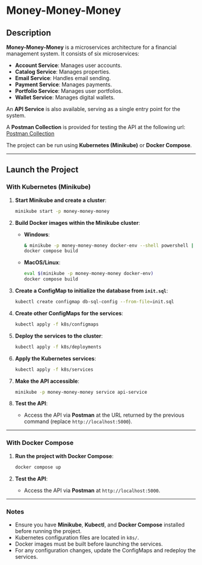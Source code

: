# Money-Money-Money

## Description

**Money-Money-Money** is a microservices architecture for a financial management system. It consists of six microservices:

- **Account Service**: Manages user accounts.
- **Catalog Service**: Manages properties.
- **Email Service**: Handles email sending.
- **Payment Service**: Manages payments.
- **Portfolio Service**: Manages user portfolios.
- **Wallet Service**: Manages digital wallets.

An **API Service** is also available, serving as a single entry point for the system.

A **Postman Collection** is provided for testing the API at the following url: [Postman Collection](https://interstellar-capsule-77572.postman.co/workspace/My-Workspace~5b5b8b60-3c0f-486f-8551-ea4ec3284a3d/collection/40076268-bf4a89a8-5797-4a3e-94d7-50545fefb675?action=share&creator=40076268)

The project can be run using **Kubernetes (Minikube)** or **Docker Compose**.

---

## Launch the Project

### With Kubernetes (Minikube)

1. **Start Minikube and create a cluster**:

   ```bash
   minikube start -p money-money-money
   ```

2. **Build Docker images within the Minikube cluster**:

   - **Windows**:
     ```bash
     & minikube -p money-money-money docker-env --shell powershell | Invoke-Expression
     docker compose build
     ```
   - **MacOS/Linux**:
     ```bash
     eval $(minikube -p money-money-money docker-env)
     docker compose build
     ```

3. **Create a ConfigMap to initialize the database from `init.sql`**:

   ```bash
   kubectl create configmap db-sql-config --from-file=init.sql
   ```

4. **Create other ConfigMaps for the services**:

   ```bash
   kubectl apply -f k8s/configmaps
   ```

5. **Deploy the services to the cluster**:

   ```bash
   kubectl apply -f k8s/deployments
   ```

6. **Apply the Kubernetes services**:

   ```bash
   kubectl apply -f k8s/services
   ```

7. **Make the API accessible**:

   ```bash
   minikube -p money-money-money service api-service
   ```
8. **Test the API**:

   - Access the API via **Postman** at the URL returned by the previous command (replace `http://localhost:5000`).      

---

### With Docker Compose

1. **Run the project with Docker Compose**:

   ```bash
   docker compose up
   ```

2. **Test the API**:

   - Access the API via **Postman** at `http://localhost:5000`.

---

### Notes

- Ensure you have **Minikube**, **Kubectl**, and **Docker Compose** installed before running the project.
- Kubernetes configuration files are located in `k8s/`.
- Docker images must be built before launching the services.
- For any configuration changes, update the ConfigMaps and redeploy the services.

